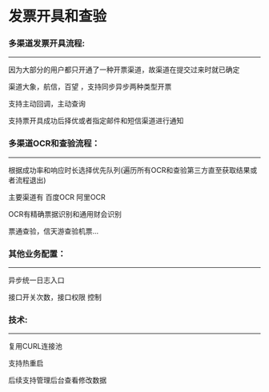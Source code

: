 发票开具和查验
=======

### 多渠道发票开具流程:

---

因为大部分的用户都只开通了一种开票渠道，故渠道在提交过来时就已确定

渠道大象，航信，百望 ，支持同步异步两种类型开票

支持主动回调，主动查询

支持票开具成功后择优或者指定邮件和短信渠道进行通知

### 多渠道OCR和查验流程：

---

根据成功率和响应时长选择优先队列(遍历所有OCR和查验第三方直至获取结果或者流程退出)

主要渠道有 百度OCR 阿里OCR

OCR有精确票据识别和通用财会识别

票通查验，信天游查验机票...

### 其他业务配置：

---
异步统一日志入口

接口开关次数，接口权限 控制


### 技术:

---
复用CURL连接池

支持热重启

后续支持管理后台查看修改数据